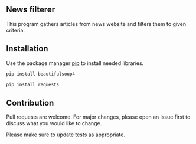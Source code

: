## News filterer

This program gathers articles from news website and filters them to given criteria.

## Installation

Use the package manager [pip](https://pip.pypa.io/en/stable/) to install needed libraries.

```bash
pip install beautifulsoup4
```
```bash
pip install requests
```

## Contribution

Pull requests are welcome. For major changes, please open an issue first
to discuss what you would like to change.

Please make sure to update tests as appropriate.
